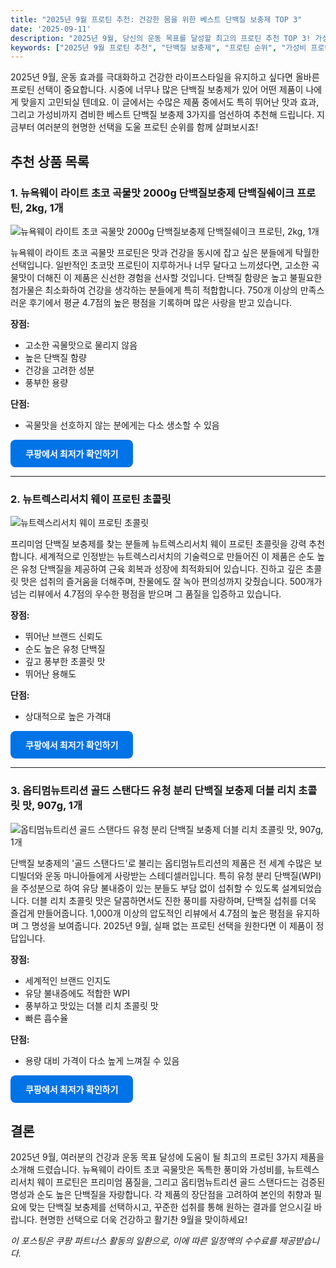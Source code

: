 ```yaml
---
title: "2025년 9월 프로틴 추천: 건강한 몸을 위한 베스트 단백질 보충제 TOP 3"
date: '2025-09-11'
description: "2025년 9월, 당신의 운동 목표를 달성할 최고의 프로틴 추천 TOP 3! 가성비, 맛, 효과까지 고려한 단백질 보충제 순위를 확인하고 현명한 선택을 하세요."
keywords: ["2025년 9월 프로틴 추천", "단백질 보충제", "프로틴 순위", "가성비 프로틴", "유청 단백질", "WPI 프로틴", "단백질 쉐이크", "초코맛 프로틴", "운동 보충제"]
---
```


2025년 9월, 운동 효과를 극대화하고 건강한 라이프스타일을 유지하고 싶다면 올바른 프로틴 선택이 중요합니다. 시중에 너무나 많은 단백질 보충제가 있어 어떤 제품이 나에게 맞을지 고민되실 텐데요. 이 글에서는 수많은 제품 중에서도 특히 뛰어난 맛과 효과, 그리고 가성비까지 겸비한 베스트 단백질 보충제 3가지를 엄선하여 추천해 드립니다. 지금부터 여러분의 현명한 선택을 도울 프로틴 순위를 함께 살펴보시죠!

## 추천 상품 목록

### 1. 뉴욕웨이 라이트 초코 곡물맛 2000g 단백질보충제 단백질쉐이크 프로틴, 2kg, 1개

![뉴욕웨이 라이트 초코 곡물맛 2000g 단백질보충제 단백질쉐이크 프로틴, 2kg, 1개](https://thumbnail.coupangcdn.com/thumbnails/remote/492x492ex/image/vendor_inventory/cbf6/05305b607e564bfeeb5115da65b29b3589bef54daa592ffea1beec827c9e.jpg)

뉴욕웨이 라이트 초코 곡물맛 프로틴은 맛과 건강을 동시에 잡고 싶은 분들에게 탁월한 선택입니다. 일반적인 초코맛 프로틴이 지루하거나 너무 달다고 느끼셨다면, 고소한 곡물맛이 더해진 이 제품은 신선한 경험을 선사할 것입니다. 단백질 함량은 높고 불필요한 첨가물은 최소화하여 건강을 생각하는 분들에게 특히 적합합니다. 750개 이상의 만족스러운 후기에서 평균 4.7점의 높은 평점을 기록하며 많은 사랑을 받고 있습니다.

**장점:**
- 고소한 곡물맛으로 물리지 않음
- 높은 단백질 함량
- 건강을 고려한 성분
- 풍부한 용량

**단점:**
- 곡물맛을 선호하지 않는 분에게는 다소 생소할 수 있음

<a href="https://link.coupang.com/a/cP7Rn1" target="_blank" rel="noopener sponsored" style="display:inline-block; background-color:#0073e6; color:white; font-weight:bold; padding: 12px 24px; border-radius: 8px; text-align:center; text-decoration: none;">쿠팡에서 최저가 확인하기</a>

---

### 2. 뉴트렉스리서치 웨이 프로틴 초콜릿

![뉴트렉스리서치 웨이 프로틴 초콜릿](https://thumbnail.coupangcdn.com/thumbnails/remote/492x492ex/image/vendor_inventory/1ff1/416af75255e231629ff9dddbbdf3aa12df358fc54ef3f98c6f25a7ccc46d.jpg)

프리미엄 단백질 보충제를 찾는 분들께 뉴트렉스리서치 웨이 프로틴 초콜릿을 강력 추천합니다. 세계적으로 인정받는 뉴트렉스리서치의 기술력으로 만들어진 이 제품은 순도 높은 유청 단백질을 제공하여 근육 회복과 성장에 최적화되어 있습니다. 진하고 깊은 초콜릿 맛은 섭취의 즐거움을 더해주며, 찬물에도 잘 녹아 편의성까지 갖췄습니다. 500개가 넘는 리뷰에서 4.7점의 우수한 평점을 받으며 그 품질을 입증하고 있습니다.

**장점:**
- 뛰어난 브랜드 신뢰도
- 순도 높은 유청 단백질
- 깊고 풍부한 초콜릿 맛
- 뛰어난 용해도

**단점:**
- 상대적으로 높은 가격대

<a href="https://link.coupang.com/a/cP7RwG" target="_blank" rel="noopener sponsored" style="display:inline-block; background-color:#0073e6; color:white; font-weight:bold; padding: 12px 24px; border-radius: 8px; text-align:center; text-decoration: none;">쿠팡에서 최저가 확인하기</a>

---

### 3. 옵티멈뉴트리션 골드 스탠다드 유청 분리 단백질 보충제 더블 리치 초콜릿 맛, 907g, 1개

![옵티멈뉴트리션 골드 스탠다드 유청 분리 단백질 보충제 더블 리치 초콜릿 맛, 907g, 1개](https://thumbnail.coupangcdn.com/thumbnails/remote/492x492ex/image/vendor_inventory/image_audit/prod/a617631e-021c-4041-a077-12b8e9592a12_fixing_v2.png,https://thumbnail.coupangcdn.com/thumbnails/remote/492x492ex/image/vendor_inventory/4ff2/a454c756414b1d7660cd4911fe31d13d64db8ac123f9a818c491ebb49c6b.png,https://thumbnail.coupangcdn.com/thumbnails/remote/492x492ex/image/vendor_inventory/a31b/919ce617c67de636afcf984131aecaa381ba3ff34391fed25e9e0df9e643.png)

단백질 보충제의 '골드 스탠다드'로 불리는 옵티멈뉴트리션의 제품은 전 세계 수많은 보디빌더와 운동 마니아들에게 사랑받는 스테디셀러입니다. 특히 유청 분리 단백질(WPI)을 주성분으로 하여 유당 불내증이 있는 분들도 부담 없이 섭취할 수 있도록 설계되었습니다. 더블 리치 초콜릿 맛은 달콤하면서도 진한 풍미를 자랑하며, 단백질 섭취를 더욱 즐겁게 만들어줍니다. 1,000개 이상의 압도적인 리뷰에서 4.7점의 높은 평점을 유지하며 그 명성을 보여줍니다. 2025년 9월, 실패 없는 프로틴 선택을 원한다면 이 제품이 정답입니다.

**장점:**
- 세계적인 브랜드 인지도
- 유당 불내증에도 적합한 WPI
- 풍부하고 맛있는 더블 리치 초콜릿 맛
- 빠른 흡수율

**단점:**
- 용량 대비 가격이 다소 높게 느껴질 수 있음

<a href="https://link.coupang.com/a/cP7REy" target="_blank" rel="noopener sponsored" style="display:inline-block; background-color:#0073e6; color:white; font-weight:bold; padding: 12px 24px; border-radius: 8px; text-align:center; text-decoration: none;">쿠팡에서 최저가 확인하기</a>

## 결론

2025년 9월, 여러분의 건강과 운동 목표 달성에 도움이 될 최고의 프로틴 3가지 제품을 소개해 드렸습니다. 뉴욕웨이 라이트 초코 곡물맛은 독특한 풍미와 가성비를, 뉴트렉스리서치 웨이 프로틴은 프리미엄 품질을, 그리고 옵티멈뉴트리션 골드 스탠다드는 검증된 명성과 순도 높은 단백질을 자랑합니다. 각 제품의 장단점을 고려하여 본인의 취향과 필요에 맞는 단백질 보충제를 선택하시고, 꾸준한 섭취를 통해 원하는 결과를 얻으시길 바랍니다. 현명한 선택으로 더욱 건강하고 활기찬 9월을 맞이하세요!

*이 포스팅은 쿠팡 파트너스 활동의 일환으로, 이에 따른 일정액의 수수료를 제공받습니다.*